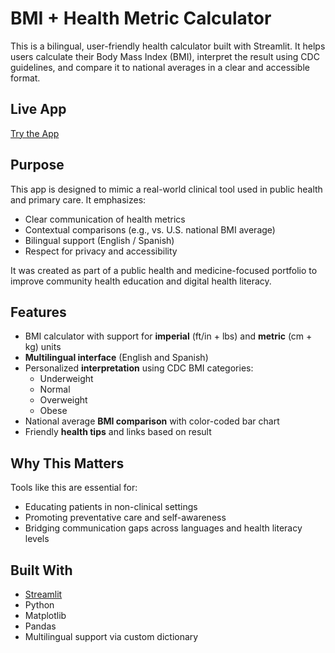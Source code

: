 # BMI + Health Metric Calculator 

This is a bilingual, user-friendly health calculator built with Streamlit. It helps users calculate their Body Mass Index (BMI), interpret the result using CDC guidelines, and compare it to national averages in a clear and accessible format.

## Live App
[Try the App](https://tph-bmi-calculator.streamlit.app/)

## Purpose
This app is designed to mimic a real-world clinical tool used in public health and primary care. It emphasizes:

- Clear communication of health metrics
- Contextual comparisons (e.g., vs. U.S. national BMI average)
- Bilingual support (English / Spanish)
- Respect for privacy and accessibility

It was created as part of a public health and medicine-focused portfolio to improve community health education and digital health literacy.

## Features
- BMI calculator with support for **imperial** (ft/in + lbs) and **metric** (cm + kg) units
- **Multilingual interface** (English and Spanish)
- Personalized **interpretation** using CDC BMI categories:
  - Underweight
  - Normal
  - Overweight
  - Obese
- National average **BMI comparison** with color-coded bar chart
- Friendly **health tips** and links based on result

## Why This Matters
Tools like this are essential for:
- Educating patients in non-clinical settings
- Promoting preventative care and self-awareness
- Bridging communication gaps across languages and health literacy levels

## Built With
- [Streamlit](https://streamlit.io/)
- Python
- Matplotlib
- Pandas
- Multilingual support via custom dictionary
